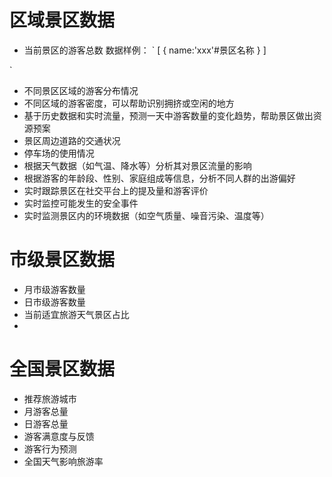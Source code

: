 # 区域景区数据

- 当前景区的游客总数
数据样例：
`
[
    {
        name:'xxx'#景区名称
    }
]


`
- 不同景区区域的游客分布情况
- 不同区域的游客密度，可以帮助识别拥挤或空闲的地方
- 基于历史数据和实时流量，预测一天中游客数量的变化趋势，帮助景区做出资源预案
- 景区周边道路的交通状况
- 停车场的使用情况
- 根据天气数据（如气温、降水等）分析其对景区流量的影响
- 根据游客的年龄段、性别、家庭组成等信息，分析不同人群的出游偏好
- 实时跟踪景区在社交平台上的提及量和游客评价
- 实时监控可能发生的安全事件
- 实时监测景区内的环境数据（如空气质量、噪音污染、温度等）

# 市级景区数据

- 月市级游客数量
- 日市级游客数量
- 当前适宜旅游天气景区占比
- 


# 全国景区数据

- 推荐旅游城市
- 月游客总量
- 日游客总量
- 游客满意度与反馈
- 游客行为预测
- 全国天气影响旅游率